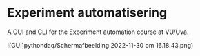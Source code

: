 # Experiment automatisering
 
 
 A GUI and CLI for the Experiment automation course at VU/Uva.
 
 ![GUI]pythondaq/Schermafbeelding 2022-11-30 om 16.18.43.png)

